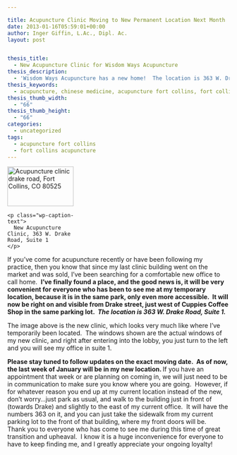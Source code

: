 ```yaml
---

title: Acupuncture Clinic Moving to New Permanent Location Next Month
date: 2013-01-16T05:59:01+00:00
author: Inger Giffin, L.Ac., Dipl. Ac.
layout: post


thesis_title:
  - New Acupuncture Clinic for Wisdom Ways Acupuncture
thesis_description:
  - 'Wisdom Ways Acupuncture has a new home!  The location is 363 W. Drake Road, Suite 1.'
thesis_keywords:
  - acupuncture, chinese medicine, acupuncture fort collins, fort collins acupuncture
thesis_thumb_width:
  - "66"
thesis_thumb_height:
  - "66"
categories:
  - uncategorized
tags:
  - acupuncture fort collins
  - fort collins acupuncture
---
```

<div>
  <div id="attachment_1380" style="width: 160px" class="wp-caption alignleft">
    <a href="http://www.wisdomwaysacupuncture.com/wp-content/uploads/2013/01/acupuncture-office-suite-1.jpg"><img class="size-thumbnail wp-image-1380" title="acupuncture office suite 1" src="http://www.wisdomwaysacupuncture.com/wp-content/uploads/2013/01/acupuncture-office-suite-1-150x90.jpg" alt="Acupuncture clinic drake road, Fort Collins, CO 80525" width="150" height="90" srcset="http://www.wisdomwaysacupuncture.com/wp-content/uploads/2013/01/acupuncture-office-suite-1-150x90.jpg 150w, http://www.wisdomwaysacupuncture.com/wp-content/uploads/2013/01/acupuncture-office-suite-1-300x180.jpg 300w, http://www.wisdomwaysacupuncture.com/wp-content/uploads/2013/01/acupuncture-office-suite-1.jpg 327w" sizes="(max-width: 150px) 100vw, 150px" /></a>
    
    <p class="wp-caption-text">
      New Acupuncture Clinic, 363 W. Drake Road, Suite 1
    </p>
  </div>
  
  <p>
    If you&#8217;ve come for acupuncture recently or have been following my practice, then you know that since my last clinic building went on the market and was sold, I&#8217;ve been searching for a comfortable new office to call home.  <strong>I&#8217;ve finally found a place, and the good news is, it will be very convenient for everyone who has been to see me at my temporary location, because it is in the same park, only even more accessible.  It will now be right on and visible from Drake street, just west of Cuppies Coffee Shop in the same parking lot.  <em>The location is 363 W. Drake Road, Suite 1.</em></strong>
  </p>
</div>

<div>
  <p>
    The image above is the new clinic, which looks very much like where I&#8217;ve temporarily been located.  The windows shown are the actual windows of my new clinic, and right after entering into the lobby, you just turn to the left and you will see my office in suite 1.
  </p>
</div>

<div>
  <strong>Please stay tuned to follow updates on the exact moving date.  As of now, the last week of January will be in my new location. </strong> If you have an appointment that week or are planning on coming in, we will just need to be in communication to make sure you know where you are going.  However, if for whatever reason you end up at my current location instead of the new, don&#8217;t worry&#8230;just park as usual, and walk to the building just in front of (towards Drake) and slightly to the east of my current office.  It will have the numbers 363 on it, and you can just take the sidewalk from my current parking lot to the front of that building, where my front doors will be.
</div>

<div>
</div>

<div>
  Thank you to everyone who has come to see me during this time of great transition and upheaval.  I know it is a huge inconvenience for everyone to have to keep finding me, and I greatly appreciate your ongoing loyalty!
</div>